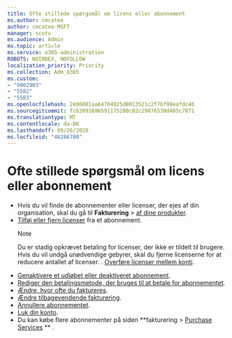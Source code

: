 ```yaml
---
title: Ofte stillede spørgsmål om licens eller abonnement
ms.author: cmcatee
author: cmcatee-MSFT
manager: scotv
ms.audience: Admin
ms.topic: article
ms.service: o365-administration
ROBOTS: NOINDEX, NOFOLLOW
localization_priority: Priority
ms.collection: Adm_O365
ms.custom:
- "9002903"
- "5582"
- "5583"
ms.openlocfilehash: 2406001aa64704025d0013521c2f76f99eafdc46
ms.sourcegitcommit: fc62091696591175280c02c29876530d485c7871
ms.translationtype: MT
ms.contentlocale: da-DK
ms.lasthandoff: 09/26/2020
ms.locfileid: "48286700"
---
```

# <a name="license-or-subscription-faq"></a>Ofte stillede spørgsmål om licens eller abonnement

- Hvis du vil finde de abonnementer eller licenser, der ejes af din organisation, skal du gå til **Fakturering**  >  [af dine produkter](https://go.microsoft.com/fwlink/p/?linkid=842054).
- [Tilføj eller fjern licenser](https://docs.microsoft.com/alchemyinsights/how-to-add-or-reduce-licenses) fra et abonnement.
    > [!NOTE]
    > Du er stadig opkrævet betaling for licenser, der ikke er tildelt til brugere. Hvis du vil undgå unødvendige gebyrer, skal du fjerne licenserne for at reducere antallet af licenser.
. [Overføre licenser mellem konti](https://docs.microsoft.com/alchemyinsights/transfer-licenses-between-tenants).
- [Genaktivere et udløbet eller deaktiveret abonnement](https://go.microsoft.com/fwlink/p/?linkid=2117519).
- [Rediger den betalingsmetode, der bruges til at betale for abonnementet](https://go.microsoft.com/fwlink/p/?linkid=2117167).
- [Ændre, hvor ofte du faktureres](https://go.microsoft.com/fwlink/p/?linkid=2119112).
- [Ændre tilbagevendende fakturering](https://go.microsoft.com/fwlink/p/?linkid=2119216).
- [Annullere abonnementet](https://go.microsoft.com/fwlink/p/?linkid=2119113).
- [Luk din konto](https://docs.microsoft.com/alchemyinsights/how-to-close-your-account).
- Du kan købe flere abonnementer på siden **fakturering > [Purchase Services](https://go.microsoft.com/fwlink/p/?linkid=868433) ** .